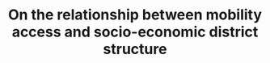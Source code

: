 ---
id: mobilitaetsmacher
title: "On the relationship between mobility access and socio-economic district structure"
title_project: "On the relationship between mobility access and socio-economic district structure"
title_short: "Mobilitätsmacher:in"
period: "Oct 23 – Mar 24 (6 months)" 
round: "3"
lecture2go: "68028"
uhh_url: "https://www.hcl.uni-hamburg.de/ddlitlab/data-literacy-studierendenprojekte/dritte-foerderrunde/mobilitaetsmacher.html"
students: "Aranka Bálint, Ellis Steinbiß, Fabian Hellmold"
mentor: "Daniel Gotthardt"
text: |
    A significant proportion of Hamburg's population lives in districts that are *not sufficiently integrated into the HVV network* [1]. Furthermore, studies by the Hamburg University of Technology show that the per capita availability of buses and rapid transit services is significantly lower in low-income areas compared to districts with higher purchasing power [2]. The recently introduced financial support for the use of services provided by Deutsche Bahn and the Hamburg Transport Association (HVV) has relieved the burden on low-income households [3]. However, even this financial support does not solve the problem of the lack of connection of low-income (peripheral) areas to the mobility network.

    Access to public transport is essential for *social participation*, which can manifest itself through maintaining social contacts, personal development, or participation in cultural and political life [3]. Mobility restrictions, such as long waiting times, frequent transfers, or poor connections, can therefore lead to social isolation. In order to promote social participation, especially for marginalized groups, a well-functioning transport network in the city is essential. 

    Our project aims to conduct a data-driven analysis of how HVV services differ between Hamburg's various districts. We therefore plan to evaluate individual stops within Hamburg's public transport system. Using HVV timetable data, we will algorithmically determine the catchment areas of each stop and visualize them. In doing so, we will consider that good mobility access requires not only a nearby stop, but also *high frequency and adequate capacity utilization*.

    Furthermore, *travel times to social participation sites* will be calculated to enable comparability between different stops. The results will be presented as a map of Hamburg and serve as a starting point for realistic optimizations using machine learning algorithms. The research results can be used by our cooperation partner, the HVV, to obtain an overview of poorly connected districts in Hamburg. Furthermore, the map will be made available to the public so that every citizen can learn about the district's connectivity.

    ## References

    [1] Agora Verkehrswende (2023) „Große Unterschiede auf kleinstem Raum,“ Verfügbar unter: https://www.agora-verkehrswende.de/veroeffentlichungen/oev-atlas-deutschland/grosse-unterschiede-auf-kleinstem-raum/ (Letzter Zugriff am: 21.06.2023).  
    [2] Daubitz, S. and Aberle C. (2020) „Mobilität und Soziale Exklusion in Hamburg,“ Forschungsbericht, TU Berlin. DOI: 10.15480/882.3019.  
    [3] Hille, C. and Gather, M. (2022) “Mit dem 9-Euro-Ticket zu mehr sozialer Teilhabe? Ergebnisse einer Befragung von einkommensschwachen Haushalten zur Wirkung des 9-Euro-Tickets auf das Mobilitätsverhalten und ausgewählte Dimensionen der sozialen Teilhabe,” Berichte des Instituts Verkehr und Raum (29).  

image: "https://www.hcl.uni-hamburg.de/18288399/200130-bus2020-10-733x414-45d385400edb99231cbed0f17d83743cd4e3f287.jpg"
image_credit: "UHH / Ohme"
---